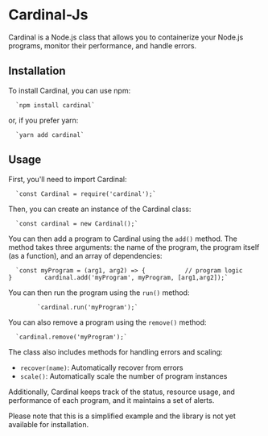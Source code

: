 Cardinal-Js
========

Cardinal is a Node.js class that allows you to containerize your Node.js programs, monitor their performance, and handle errors.

Installation
------------

To install Cardinal, you can use npm:

      `npm install cardinal`
    

or, if you prefer yarn:

      `yarn add cardinal`
    

Usage
-----

First, you'll need to import Cardinal:

      `const Cardinal = require('cardinal');`
    

Then, you can create an instance of the Cardinal class:

      `const cardinal = new Cardinal();`
    

You can then add a program to Cardinal using the `add()` method. The method takes three arguments: the name of the program, the program itself (as a function), and an array of dependencies:

      `const myProgram = (arg1, arg2) => {           // program logic         }         cardinal.add('myProgram', myProgram, [arg1,arg2]);`
      
    

You can then run the program using the `run()` method:

            `cardinal.run('myProgram');`
    

You can also remove a program using the `remove()` method:

      `cardinal.remove('myProgram');`
    

The class also includes methods for handling errors and scaling:

*   `recover(name)`: Automatically recover from errors
*   `scale()`: Automatically scale the number of program instances

Additionally, Cardinal keeps track of the status, resource usage, and performance of each program, and it maintains a set of alerts.

Please note that this is a simplified example and the library is not yet available for installation.
